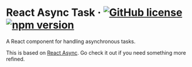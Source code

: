 # React Async Task &middot; [![GitHub license](https://img.shields.io/badge/license-MIT-blue.svg)](https://github.com/czajkowski/react-async-task/blob/master/LICENSE) [![npm version](https://img.shields.io/npm/v/react-async-task.svg?style=flat)](https://www.npmjs.com/package/react-async-task)

A React component for handling asynchronous tasks.

This is based on [React Async](https://github.com/ghengeveld/react-async). Go check it out if you need something more refined.
